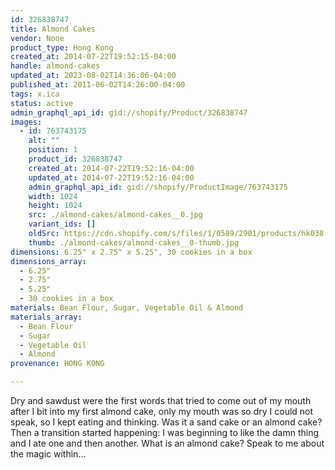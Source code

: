 ```yaml
---
id: 326838747
title: Almond Cakes
vendor: None
product_type: Hong Kong
created_at: 2014-07-22T19:52:15-04:00
handle: almond-cakes
updated_at: 2023-08-02T14:36:06-04:00
published_at: 2011-06-02T14:26:00-04:00
tags: x.ica
status: active
admin_graphql_api_id: gid://shopify/Product/326838747
images:
  - id: 763743175
    alt: ""
    position: 1
    product_id: 326838747
    created_at: 2014-07-22T19:52:16-04:00
    updated_at: 2014-07-22T19:52:16-04:00
    admin_graphql_api_id: gid://shopify/ProductImage/763743175
    width: 1024
    height: 1024
    src: ./almond-cakes/almond-cakes__0.jpg
    variant_ids: []
    oldSrc: https://cdn.shopify.com/s/files/1/0589/2901/products/hk038.jpeg?v=1406073136
    thumb: ./almond-cakes/almond-cakes__0-thumb.jpg
dimensions: 6.25" x 2.75" x 5.25", 30 cookies in a box
dimensions_array:
  - 6.25"
  - 2.75"
  - 5.25"
  - 30 cookies in a box
materials: Bean Flour, Sugar, Vegetable Oil & Almond
materials_array:
  - Bean Flour
  - Sugar
  - Vegetable Oil
  - Almond
provenance: HONG KONG

---
```


Dry and sawdust were the first words that tried to come out of my mouth after I bit into my first almond cake, only my mouth was so dry I could not speak, so I kept eating and thinking. Was it a sand cake or an almond cake? Then a transition started happening: I was beginning to like the damn thing and I ate one and then another. What is an almond cake? Speak to me about the magic within...